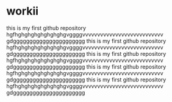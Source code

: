# workii
this is my first github repository
hgfhghghghghghghghgvggggvvvvvvvvvvvvvvvvvvvvvvvvvvv
gdgggggggggggggggggggggg
this is my first github repository
hgfhghghghghghghghgvggggvvvvvvvvvvvvvvvvvvvvvvvvvvv
gdgggggggggggggggggggggg
this is my first github repository
hgfhghghghghghghghgvggggvvvvvvvvvvvvvvvvvvvvvvvvvvv
gdgggggggggggggggggggggg
this is my first github repository
hgfhghghghghghghghgvggggvvvvvvvvvvvvvvvvvvvvvvvvvvv
gdgggggggggggggggggggggg
this is my first github repository
hgfhghghghghghghghgvggggvvvvvvvvvvvvvvvvvvvvvvvvvvv
gdgggggggggggggggggggggg
